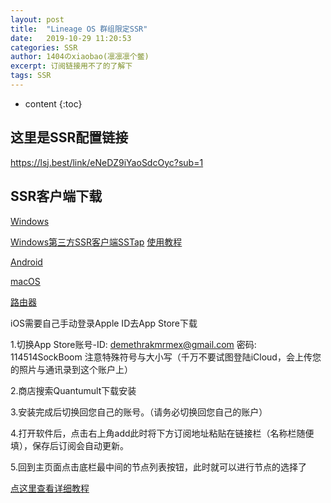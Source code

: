 ```yaml
---
layout: post
title:  "Lineage OS 群组限定SSR"
date:   2019-10-29 11:20:53
categories: SSR
author: 1404のxiaobao(凛凛凛个鳖)
excerpt: 订阅链接用不了的了解下
tags: SSR
---
```


* content
{:toc}

## 这里是SSR配置链接
https://lsj.best/link/eNeDZ9iYaoSdcOyc?sub=1

## SSR客户端下载
[Windows](https://sockboom.download/ssr-download/ssr-win.7z)

[Windows第三方SSR客户端SSTap](https://sockboom.download/ssr-download/SSTap.7z) [使用教程](https://baolong24.github.io/windowsgudie.pdf)

[Android](https://sockboom.download/ssr-download/ssr-android.apk)

[macOS](https://sockboom.download/ssr-download/ssr-mac.dmg)

[路由器](https://sockboom.download/ssr-download/jiaocheng.doc)

iOS需要自己手动登录Apple ID去App Store下载

1.切换App Store账号-ID: demethrakmrmex@gmail.com 密码: 114514SockBoom 注意特殊符号与大小写（千万不要试图登陆iCloud，会上传您的照片与通讯录到这个账户上）

2.商店搜索Quantumult下载安装

3.安装完成后切换回您自己的账号。（请务必切换回您自己的账户）

4.打开软件后，点击右上角add此时将下方订阅地址粘贴在链接栏（名称栏随便填），保存后订阅会自动更新。

5.回到主页面点击底栏最中间的节点列表按钮，此时就可以进行节点的选择了

[点这里查看详细教程](https://spmax.design/p-2118/Mmx.html#w8)
